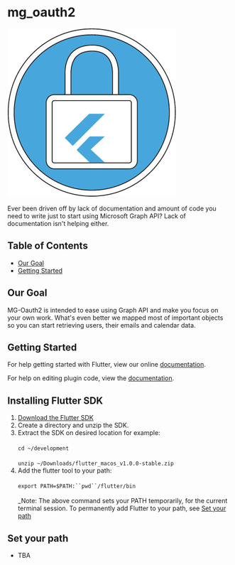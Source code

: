 # mg_oauth2
![mg_oauth2|512x512](https://github.com/BroCode9/mg-oauth2/blob/develop/logo.png)

Ever been driven off by lack of documentation and amount of code you need to write just to start using Microsoft Graph API?
Lack of documentation isn't helping either.

## Table of Contents

- [Our Goal](#our-goal)
- [Getting Started](#getting-started)

## Our Goal

MG-Oauth2 is intended to ease using Graph API and make you focus on your own work. What's even better we mapped most of important objects so you can start retrieving users, their emails and calendar data. 

## Getting Started

For help getting started with Flutter, view our online
[documentation](https://flutter.io/).

For help on editing plugin code, view the [documentation](https://flutter.io/developing-packages/#edit-plugin-package).

## Installing Flutter SDK

1. [Download the Flutter SDK](https://storage.googleapis.com/flutter_infra/releases/stable/macos/flutter_macos_v1.0.0-stable.zip)
2. Create a directory and unzip the SDK.
3. Extract the SDK on desired location for example:<br/><br/>
`cd ~/development`<br/><br/>
`unzip ~/Downloads/flutter_macos_v1.0.0-stable.zip`
4. Add the flutter tool to your path:<br/><br/>
`export PATH=$PATH:``pwd``/flutter/bin`<br/><br/>
_Note: The above command sets your PATH temporarily, for the current terminal session. To permanently add Flutter to your path, see [Set your path](#set-your-path)

## Set your path
- TBA
